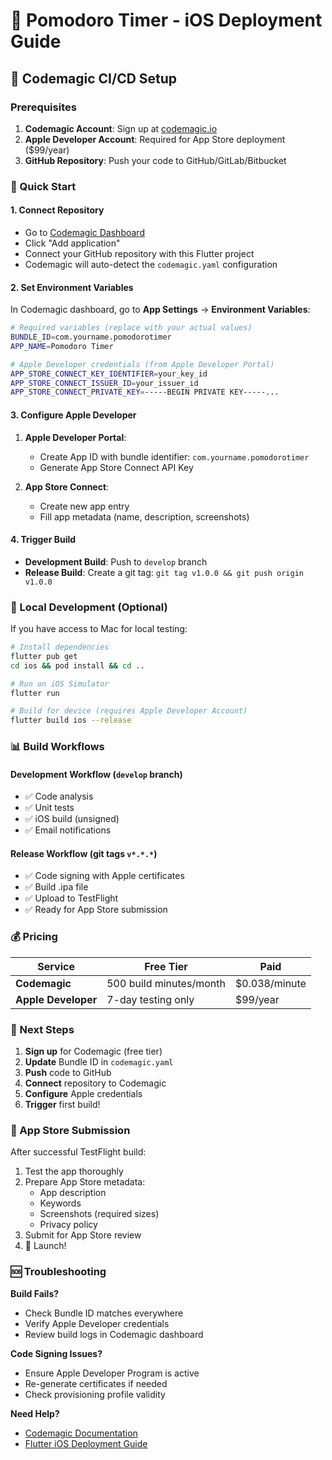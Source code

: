 # 🍅 Pomodoro Timer - iOS Deployment Guide

## 🚀 Codemagic CI/CD Setup

### Prerequisites
1. **Codemagic Account**: Sign up at [codemagic.io](https://codemagic.io)
2. **Apple Developer Account**: Required for App Store deployment ($99/year)
3. **GitHub Repository**: Push your code to GitHub/GitLab/Bitbucket

### 📱 Quick Start

#### 1. Connect Repository
- Go to [Codemagic Dashboard](https://codemagic.io/apps)
- Click "Add application"
- Connect your GitHub repository with this Flutter project
- Codemagic will auto-detect the `codemagic.yaml` configuration

#### 2. Set Environment Variables
In Codemagic dashboard, go to **App Settings** → **Environment Variables**:

```bash
# Required variables (replace with your actual values)
BUNDLE_ID=com.yourname.pomodorotimer
APP_NAME=Pomodoro Timer

# Apple Developer credentials (from Apple Developer Portal)
APP_STORE_CONNECT_KEY_IDENTIFIER=your_key_id
APP_STORE_CONNECT_ISSUER_ID=your_issuer_id
APP_STORE_CONNECT_PRIVATE_KEY=-----BEGIN PRIVATE KEY-----...
```

#### 3. Configure Apple Developer
1. **Apple Developer Portal**:
   - Create App ID with bundle identifier: `com.yourname.pomodorotimer`
   - Generate App Store Connect API Key
   
2. **App Store Connect**:
   - Create new app entry
   - Fill app metadata (name, description, screenshots)

#### 4. Trigger Build
- **Development Build**: Push to `develop` branch
- **Release Build**: Create a git tag: `git tag v1.0.0 && git push origin v1.0.0`

### 🔧 Local Development (Optional)

If you have access to Mac for local testing:

```bash
# Install dependencies
flutter pub get
cd ios && pod install && cd ..

# Run on iOS Simulator
flutter run

# Build for device (requires Apple Developer Account)
flutter build ios --release
```

### 📊 Build Workflows

#### Development Workflow (`develop` branch)
- ✅ Code analysis
- ✅ Unit tests  
- ✅ iOS build (unsigned)
- ✅ Email notifications

#### Release Workflow (git tags `v*.*.*`)
- ✅ Code signing with Apple certificates
- ✅ Build .ipa file
- ✅ Upload to TestFlight
- ✅ Ready for App Store submission

### 💰 Pricing

| Service | Free Tier | Paid |
|---------|-----------|------|
| **Codemagic** | 500 build minutes/month | $0.038/minute |
| **Apple Developer** | 7-day testing only | $99/year |

### 🎯 Next Steps

1. **Sign up** for Codemagic (free tier)
2. **Update** Bundle ID in `codemagic.yaml`
3. **Push** code to GitHub
4. **Connect** repository to Codemagic
5. **Configure** Apple credentials
6. **Trigger** first build!

### 📱 App Store Submission

After successful TestFlight build:
1. Test the app thoroughly
2. Prepare App Store metadata:
   - App description
   - Keywords
   - Screenshots (required sizes)
   - Privacy policy
3. Submit for App Store review
4. 🎉 Launch!

### 🆘 Troubleshooting

**Build Fails?**
- Check Bundle ID matches everywhere
- Verify Apple Developer credentials
- Review build logs in Codemagic dashboard

**Code Signing Issues?**
- Ensure Apple Developer Program is active
- Re-generate certificates if needed
- Check provisioning profile validity

**Need Help?**
- [Codemagic Documentation](https://docs.codemagic.io)
- [Flutter iOS Deployment Guide](https://flutter.dev/docs/deployment/ios)